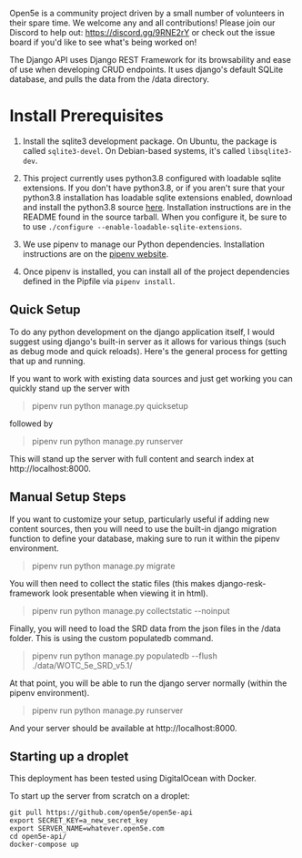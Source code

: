 Open5e is a community project driven by a small number of volunteers in their spare time. We welcome any and all contributions! Please join our Discord to help out: https://discord.gg/9RNE2rY or check out the issue board if you'd like to see what's being worked on!

The Django API uses Django REST Framework for its browsability and ease of use when developing CRUD endpoints.  It uses django's default SQLite database, and pulls the data from the /data directory.

# Install Prerequisites

1.  Install the sqlite3 development package. On Ubuntu, the package is called
    `sqlite3-devel`. On Debian-based systems, it's called `libsqlite3-dev`.

1.  This project currently uses python3.8 configured with loadable sqlite
    extensions. If you don't have python3.8, or if you aren't sure that your
    python3.8 installation has loadable sqlite extensions enabled, download and
    install the python3.8 source
    [here](https://www.python.org/downloads/release/python-3816/). Installation
    instructions are in the README found in the source tarball. When you
    configure it, be sure to to use
    `./configure --enable-loadable-sqlite-extensions`.

1.  We use pipenv to manage our Python dependencies. Installation instructions
    are on the [pipenv website](https://pipenv.readthedocs.io/en/latest/).

1.  Once pipenv is installed, you can install all of the project dependencies
    defined in the Pipfile via `pipenv install`.

## Quick Setup

To do any python development on the django application itself, I would suggest using django's built-in server as it allows for various things (such as debug mode and quick reloads).  Here's the general process for getting that up and running.

If you want to work with existing data sources and just get working you can quickly stand up the server with

> pipenv run python manage.py quicksetup

followed by

> pipenv run python manage.py runserver

This will stand up the server with full content and search index at http://localhost:8000.

## Manual Setup Steps

If you want to customize your setup, particularly useful if adding new content sources, then you will need to use the built-in django migration function to define your database, making sure to run it within the pipenv environment.
> pipenv run python manage.py migrate

You will then need to collect the static files (this makes django-resk-framework look presentable when viewing it in html).
> pipenv run python manage.py collectstatic --noinput

Finally, you will need to load the SRD data from the json files in the /data folder.  This is using the custom populatedb command.
> pipenv run python manage.py populatedb --flush ./data/WOTC_5e_SRD_v5.1/

At that point, you will be able to run the django server normally (within the pipenv environment).
> pipenv run python manage.py runserver

And your server should be available at http://localhost:8000.

## Starting up a droplet

This deployment has been tested using DigitalOcean with Docker.

To start up the server from scratch on a droplet:

```
git pull https://github.com/open5e/open5e-api
export SECRET_KEY=a_new_secret_key
export SERVER_NAME=whatever.open5e.com
cd open5e-api/
docker-compose up
```
